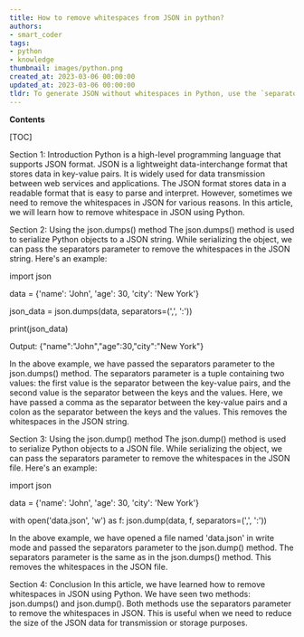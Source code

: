 ```yaml
---
title: How to remove whitespaces from JSON in python?
authors:
- smart_coder
tags:
- python
- knowledge
thumbnail: images/python.png
created_at: 2023-03-06 00:00:00
updated_at: 2023-03-06 00:00:00
tldr: To generate JSON without whitespaces in Python, use the `separators` parameter in the json.dumps() function.
---
```


**Contents**

[TOC]

Section 1: Introduction
Python is a high-level programming language that supports JSON format. JSON is a lightweight data-interchange format that stores data in key-value pairs. It is widely used for data transmission between web services and applications. The JSON format stores data in a readable format that is easy to parse and interpret. However, sometimes we need to remove the whitespaces in JSON for various reasons. In this article, we will learn how to remove whitespace in JSON using Python.

Section 2: Using the json.dumps() method
The json.dumps() method is used to serialize Python objects to a JSON string. While serializing the object, we can pass the separators parameter to remove the whitespaces in the JSON string. Here's an example:

import json

data = {'name': 'John', 'age': 30, 'city': 'New York'}

json_data = json.dumps(data, separators=(',', ':'))

print(json_data)

Output:
{"name":"John","age":30,"city":"New York"}

In the above example, we have passed the separators parameter to the json.dumps() method. The separators parameter is a tuple containing two values: the first value is the separator between the key-value pairs, and the second value is the separator between the keys and the values. Here, we have passed a comma as the separator between the key-value pairs and a colon as the separator between the keys and the values. This removes the whitespaces in the JSON string.

Section 3: Using the json.dump() method
The json.dump() method is used to serialize Python objects to a JSON file. While serializing the object, we can pass the separators parameter to remove the whitespaces in the JSON file. Here's an example:

import json

data = {'name': 'John', 'age': 30, 'city': 'New York'}

with open('data.json', 'w') as f:
    json.dump(data, f, separators=(',', ':'))

In the above example, we have opened a file named 'data.json' in write mode and passed the separators parameter to the json.dump() method. The separators parameter is the same as in the json.dumps() method. This removes the whitespaces in the JSON file.

Section 4: Conclusion
In this article, we have learned how to remove whitespaces in JSON using Python. We have seen two methods: json.dumps() and json.dump(). Both methods use the separators parameter to remove the whitespaces in JSON. This is useful when we need to reduce the size of the JSON data for transmission or storage purposes.
